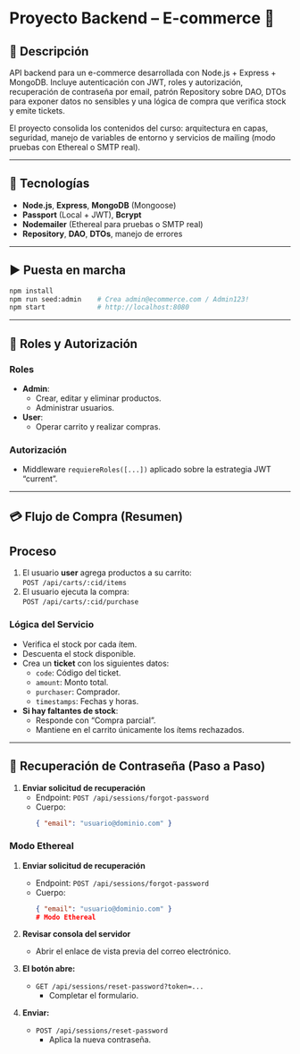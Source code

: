 # Proyecto Backend – E-commerce 🛒

## 📝 Descripción
API backend para un e-commerce desarrollada con Node.js + Express + MongoDB.
Incluye autenticación con JWT, roles y autorización, recuperación de contraseña por email, patrón Repository sobre DAO, DTOs para exponer datos no sensibles y una lógica de compra que verifica stock y emite tickets.

El proyecto consolida los contenidos del curso: arquitectura en capas, seguridad, manejo de variables de entorno y servicios de mailing (modo pruebas con Ethereal o SMTP real).

---

## 🧠 Tecnologías
- **Node.js**, **Express**, **MongoDB** (Mongoose)  
- **Passport** (Local + JWT), **Bcrypt**  
- **Nodemailer** (Ethereal para pruebas o SMTP real)  
- **Repository**, **DAO**, **DTOs**, manejo de errores  

---

## ▶️ Puesta en marcha
```bash
npm install
npm run seed:admin    # Crea admin@ecommerce.com / Admin123!
npm start             # http://localhost:8080
```

---

## 🔐 Roles y Autorización

### Roles
- **Admin**:  
  - Crear, editar y eliminar productos.  
  - Administrar usuarios.  
- **User**:  
  - Operar carrito y realizar compras.  

### Autorización
- Middleware `requiereRoles([...])` aplicado sobre la estrategia JWT “current”.

---

## 💳 Flujo de Compra (Resumen)

## Proceso
1. El usuario **user** agrega productos a su carrito:  
   `POST /api/carts/:cid/items`  
2. El usuario ejecuta la compra:  
   `POST /api/carts/:cid/purchase`  

### Lógica del Servicio
- Verifica el stock por cada ítem.  
- Descuenta el stock disponible.  
- Crea un **ticket** con los siguientes datos:  
  - `code`: Código del ticket.  
  - `amount`: Monto total.  
  - `purchaser`: Comprador.  
  - `timestamps`: Fechas y horas.  
- **Si hay faltantes de stock**:  
  - Responde con “Compra parcial”.  
  - Mantiene en el carrito únicamente los ítems rechazados.

---

## 🔁 Recuperación de Contraseña (Paso a Paso) 

1. **Enviar solicitud de recuperación**  
   - Endpoint: `POST /api/sessions/forgot-password`  
   - Cuerpo:  
     ```json
     { "email": "usuario@dominio.com" }


### Modo Ethereal
1. **Enviar solicitud de recuperación**  
   - Endpoint: `POST /api/sessions/forgot-password`  
   - Cuerpo:  
     ```json
     { "email": "usuario@dominio.com" }
     # Modo Ethereal

1. **Revisar consola del servidor**  
   - Abrir el enlace de vista previa del correo electrónico.

2. **El botón abre:**  
   - `GET /api/sessions/reset-password?token=...`  
     - Completar el formulario.

3. **Enviar:**  
   - `POST /api/sessions/reset-password`  
     - Aplica la nueva contraseña.